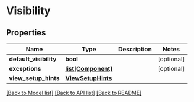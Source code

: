 # Visibility

## Properties
Name | Type | Description | Notes
------------ | ------------- | ------------- | -------------
**default_visibility** | **bool** |  | [optional] 
**exceptions** | [**list[Component]**](Component.md) |  | [optional] 
**view_setup_hints** | [**ViewSetupHints**](ViewSetupHints.md) |  | 

[[Back to Model list]](../README.md#documentation-for-models) [[Back to API list]](../README.md#documentation-for-api-endpoints) [[Back to README]](../README.md)


